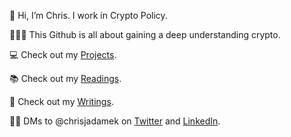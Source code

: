 👋 Hi, I’m Chris. I work in Crypto Policy. 

🧑🏻‍🏫 This Github is all about gaining a deep understanding crypto. 

💻 Check out my [Projects](/projectsList.md).

📚 Check out my [Readings](/readingList.md). 

📓 Check out my [Writings](/writingList.md).

🤝🏻 DMs to @chrisjadamek on [Twitter](https://twitter.com/ChrisJAdamek) and [LinkedIn](https://www.linkedin.com/in/chrisjadamek/). 


